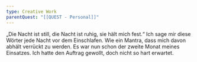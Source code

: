 ```yaml
---
type: Creative Work
parentQuest: "[[QUEST - Personal]]"
---
```


„Die Nacht ist still, die Nacht ist ruhig, sie hält mich fest.“ 
Ich sage mir diese Wörter jede Nacht vor dem Einschlafen. Wie ein Mantra, dass mich davon abhält verrückt zu werden. Es war nun schon der zweite Monat meines Einsatzes. Ich hatte den Auftrag gewollt, doch nicht so hart erwartet. 